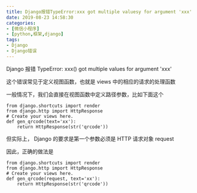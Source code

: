 ```yaml
---
title: Django报错TypeError:xxx got multiple valuesy for argument 'xxx'
date: 2019-08-23 14:58:30
categories:
- [微信小程序]
- [python,框架,django]
tags:
- Django
- Django错误
---
```

Django 报错 TypeError: xxx() got multiple values for argument 'xxx'

<!-- more -->

这个错误常见于定义视图函数，也就是 views 中的相应的请求的处理函数

一般情况下，我们会直接在视图函数中定义路径参数，比如下面这个

	from django.shortcuts import render
	from django.http import HttpResponse
	# Create your views here.
	def gen_qrcode(text='xx'):
		return HttpResponse(str('qrcode'))
		
但实际上， Django 的要求是第一个参数必须是 HTTP 请求对象 request

因此，正确的做法是

	from django.shortcuts import render
	from django.http import HttpResponse
	# Create your views here.
	def gen_qrcode(request, text='xx'):
		return HttpResponse(str('qrcode'))
